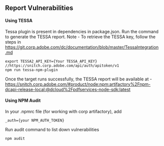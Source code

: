 Report Vulnerabilities
------------
#### Using TESSA
Tessa plugin is present in dependencies in package.json. Run the command to generate the TESSA report.
Note - To retrieve the TESSA key, follow the steps in
https://git.corp.adobe.com/dc/documentation/blob/master/TessaIntegration.md

```
export TESSA2_API_KEY={Your TESSA_API_KEY}     //https://snitch.corp.adobe.com/api/auth/apitoken/v1
npm run tessa-npm-plugin
```
Once the target runs successfully, the TESSA report will be available at -
https://snitch.corp.adobe.com/#product/node:npm:artifactory%2Fnpm-dcapi-release-local:@dcloud%2Fpdfservices-node-sdk:latest

#### Using NPM Audit
In your .npmrc file (for working with corp artifactory), add
```
_auth={your NPM_AUTH_TOKEN}
```
Run audit command to list down vulnerabilities
```
npm audit
```
